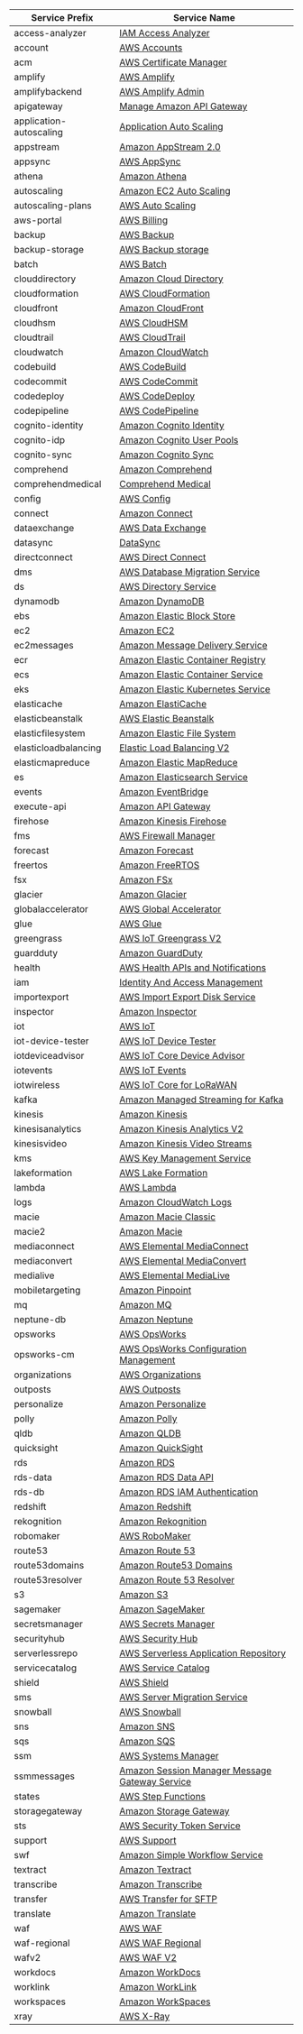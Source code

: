 | Service Prefix          | Service Name                                                                                                                                                             |
|-------------------------|--------------------------------------------------------------------------------------------------------------------------------------------------------------------------|
| access-analyzer         | [IAM Access Analyzer](https://docs.aws.amazon.com/service-authorization/latest/reference/list_iamaccessanalyzer.html)                                                    |
| account                 | [AWS Accounts](https://docs.aws.amazon.com/service-authorization/latest/reference/list_awsaccounts.html)                                                                 |
| acm                     | [AWS Certificate Manager](https://docs.aws.amazon.com/service-authorization/latest/reference/list_awscertificatemanager.html)                                            |
| amplify                 | [AWS Amplify](https://docs.aws.amazon.com/service-authorization/latest/reference/list_awsamplify.html)                                                                   |
| amplifybackend          | [AWS Amplify Admin](https://docs.aws.amazon.com/service-authorization/latest/reference/list_awsamplifyadmin.html)                                                        |
| apigateway              | [Manage Amazon API Gateway](https://docs.aws.amazon.com/service-authorization/latest/reference/list_manageamazonapigateway.html)                                         |
| application-autoscaling | [Application Auto Scaling](https://docs.aws.amazon.com/service-authorization/latest/reference/list_applicationautoscaling.html)                                          |
| appstream               | [Amazon AppStream 2.0](https://docs.aws.amazon.com/service-authorization/latest/reference/list_amazonappstream2.0.html)                                                  |
| appsync                 | [AWS AppSync](https://docs.aws.amazon.com/service-authorization/latest/reference/list_awsappsync.html)                                                                   |
| athena                  | [Amazon Athena](https://docs.aws.amazon.com/service-authorization/latest/reference/list_amazonathena.html)                                                               |
| autoscaling             | [Amazon EC2 Auto Scaling](https://docs.aws.amazon.com/service-authorization/latest/reference/list_amazonec2autoscaling.html)                                             |
| autoscaling-plans       | [AWS Auto Scaling](https://docs.aws.amazon.com/service-authorization/latest/reference/list_awsautoscaling.html)                                                          |
| aws-portal              | [AWS Billing](https://docs.aws.amazon.com/service-authorization/latest/reference/list_awsbilling.html)                                                                   |
| backup                  | [AWS Backup](https://docs.aws.amazon.com/service-authorization/latest/reference/list_awsbackup.html)                                                                     |
| backup-storage          | [AWS Backup storage](https://docs.aws.amazon.com/service-authorization/latest/reference/list_awsbackupstorage.html)                                                      |
| batch                   | [AWS Batch](https://docs.aws.amazon.com/service-authorization/latest/reference/list_awsbatch.html)                                                                       |
| clouddirectory          | [Amazon Cloud Directory](https://docs.aws.amazon.com/service-authorization/latest/reference/list_amazonclouddirectory.html)                                              |
| cloudformation          | [AWS CloudFormation](https://docs.aws.amazon.com/service-authorization/latest/reference/list_awscloudformation.html)                                                     |
| cloudfront              | [Amazon CloudFront](https://docs.aws.amazon.com/service-authorization/latest/reference/list_amazoncloudfront.html)                                                       |
| cloudhsm                | [AWS CloudHSM](https://docs.aws.amazon.com/service-authorization/latest/reference/list_awscloudhsm.html)                                                                 |
| cloudtrail              | [AWS CloudTrail](https://docs.aws.amazon.com/service-authorization/latest/reference/list_awscloudtrail.html)                                                             |
| cloudwatch              | [Amazon CloudWatch](https://docs.aws.amazon.com/service-authorization/latest/reference/list_amazoncloudwatch.html)                                                       |
| codebuild               | [AWS CodeBuild](https://docs.aws.amazon.com/service-authorization/latest/reference/list_awscodebuild.html)                                                               |
| codecommit              | [AWS CodeCommit](https://docs.aws.amazon.com/service-authorization/latest/reference/list_awscodecommit.html)                                                             |
| codedeploy              | [AWS CodeDeploy](https://docs.aws.amazon.com/service-authorization/latest/reference/list_awscodedeploy.html)                                                             |
| codepipeline            | [AWS CodePipeline](https://docs.aws.amazon.com/service-authorization/latest/reference/list_awscodepipeline.html)                                                         |
| cognito-identity        | [Amazon Cognito Identity](https://docs.aws.amazon.com/service-authorization/latest/reference/list_amazoncognitoidentity.html)                                            |
| cognito-idp             | [Amazon Cognito User Pools](https://docs.aws.amazon.com/service-authorization/latest/reference/list_amazoncognitouserpools.html)                                         |
| cognito-sync            | [Amazon Cognito Sync](https://docs.aws.amazon.com/service-authorization/latest/reference/list_amazoncognitosync.html)                                                    |
| comprehend              | [Amazon Comprehend](https://docs.aws.amazon.com/service-authorization/latest/reference/list_amazoncomprehend.html)                                                       |
| comprehendmedical       | [Comprehend Medical](https://docs.aws.amazon.com/service-authorization/latest/reference/list_comprehendmedical.html)                                                     |
| config                  | [AWS Config](https://docs.aws.amazon.com/service-authorization/latest/reference/list_awsconfig.html)                                                                     |
| connect                 | [Amazon Connect](https://docs.aws.amazon.com/service-authorization/latest/reference/list_amazonconnect.html)                                                             |
| dataexchange            | [AWS Data Exchange](https://docs.aws.amazon.com/service-authorization/latest/reference/list_awsdataexchange.html)                                                        |
| datasync                | [DataSync](https://docs.aws.amazon.com/service-authorization/latest/reference/list_datasync.html)                                                                        |
| directconnect           | [AWS Direct Connect](https://docs.aws.amazon.com/service-authorization/latest/reference/list_awsdirectconnect.html)                                                      |
| dms                     | [AWS Database Migration Service](https://docs.aws.amazon.com/service-authorization/latest/reference/list_awsdatabasemigrationservice.html)                               |
| ds                      | [AWS Directory Service](https://docs.aws.amazon.com/service-authorization/latest/reference/list_awsdirectoryservice.html)                                                |
| dynamodb                | [Amazon DynamoDB](https://docs.aws.amazon.com/service-authorization/latest/reference/list_amazondynamodb.html)                                                           |
| ebs                     | [Amazon Elastic Block Store](https://docs.aws.amazon.com/service-authorization/latest/reference/list_amazonelasticblockstore.html)                                       |
| ec2                     | [Amazon EC2](https://docs.aws.amazon.com/service-authorization/latest/reference/list_amazonec2.html)                                                                     |
| ec2messages             | [Amazon Message Delivery Service](https://docs.aws.amazon.com/service-authorization/latest/reference/list_amazonmessagedeliveryservice.html)                             |
| ecr                     | [Amazon Elastic Container Registry](https://docs.aws.amazon.com/service-authorization/latest/reference/list_amazonelasticcontainerregistry.html)                         |
| ecs                     | [Amazon Elastic Container Service](https://docs.aws.amazon.com/service-authorization/latest/reference/list_amazonelasticcontainerservice.html)                           |
| eks                     | [Amazon Elastic Kubernetes Service](https://docs.aws.amazon.com/service-authorization/latest/reference/list_amazonelastickubernetesservice.html)                         |
| elasticache             | [Amazon ElastiCache](https://docs.aws.amazon.com/service-authorization/latest/reference/list_amazonelasticache.html)                                                     |
| elasticbeanstalk        | [AWS Elastic Beanstalk](https://docs.aws.amazon.com/service-authorization/latest/reference/list_awselasticbeanstalk.html)                                                |
| elasticfilesystem       | [Amazon Elastic File System](https://docs.aws.amazon.com/service-authorization/latest/reference/list_amazonelasticfilesystem.html)                                       |
| elasticloadbalancing    | [Elastic Load Balancing V2](https://docs.aws.amazon.com/service-authorization/latest/reference/list_elasticloadbalancingv2.html)                                         |
| elasticmapreduce        | [Amazon Elastic MapReduce](https://docs.aws.amazon.com/service-authorization/latest/reference/list_amazonelasticmapreduce.html)                                          |
| es                      | [Amazon Elasticsearch Service](https://docs.aws.amazon.com/service-authorization/latest/reference/list_amazonelasticsearchservice.html)                                  |
| events                  | [Amazon EventBridge](https://docs.aws.amazon.com/service-authorization/latest/reference/list_amazoneventbridge.html)                                                     |
| execute-api             | [Amazon API Gateway](https://docs.aws.amazon.com/service-authorization/latest/reference/list_amazonapigateway.html)                                                      |
| firehose                | [Amazon Kinesis Firehose](https://docs.aws.amazon.com/service-authorization/latest/reference/list_amazonkinesisfirehose.html)                                            |
| fms                     | [AWS Firewall Manager](https://docs.aws.amazon.com/service-authorization/latest/reference/list_awsfirewallmanager.html)                                                  |
| forecast                | [Amazon Forecast](https://docs.aws.amazon.com/service-authorization/latest/reference/list_amazonforecast.html)                                                           |
| freertos                | [Amazon FreeRTOS](https://docs.aws.amazon.com/service-authorization/latest/reference/list_amazonfreertos.html)                                                           |
| fsx                     | [Amazon FSx](https://docs.aws.amazon.com/service-authorization/latest/reference/list_amazonfsx.html)                                                                     |
| glacier                 | [Amazon Glacier](https://docs.aws.amazon.com/service-authorization/latest/reference/list_amazonglacier.html)                                                             |
| globalaccelerator       | [AWS Global Accelerator](https://docs.aws.amazon.com/service-authorization/latest/reference/list_awsglobalaccelerator.html)                                              |
| glue                    | [AWS Glue](https://docs.aws.amazon.com/service-authorization/latest/reference/list_awsglue.html)                                                                         |
| greengrass              | [AWS IoT Greengrass V2](https://docs.aws.amazon.com/service-authorization/latest/reference/list_awsiotgreengrassv2.html)                                                 |
| guardduty               | [Amazon GuardDuty](https://docs.aws.amazon.com/service-authorization/latest/reference/list_amazonguardduty.html)                                                         |
| health                  | [AWS Health APIs and Notifications](https://docs.aws.amazon.com/service-authorization/latest/reference/list_awshealthapisandnotifications.html)                          |
| iam                     | [Identity And Access Management](https://docs.aws.amazon.com/service-authorization/latest/reference/list_identityandaccessmanagement.html)                               |
| importexport            | [AWS Import Export Disk Service](https://docs.aws.amazon.com/service-authorization/latest/reference/list_awsimportexportdiskservice.html)                                |
| inspector               | [Amazon Inspector](https://docs.aws.amazon.com/service-authorization/latest/reference/list_amazoninspector.html)                                                         |
| iot                     | [AWS IoT](https://docs.aws.amazon.com/service-authorization/latest/reference/list_awsiot.html)                                                                           |
| iot-device-tester       | [AWS IoT Device Tester](https://docs.aws.amazon.com/service-authorization/latest/reference/list_awsiotdevicetester.html)                                                 |
| iotdeviceadvisor        | [AWS IoT Core Device Advisor](https://docs.aws.amazon.com/service-authorization/latest/reference/list_awsiotcoredeviceadvisor.html)                                      |
| iotevents               | [AWS IoT Events](https://docs.aws.amazon.com/service-authorization/latest/reference/list_awsiotevents.html)                                                              |
| iotwireless             | [AWS IoT Core for LoRaWAN](https://docs.aws.amazon.com/service-authorization/latest/reference/list_awsiotcoreforlorawan.html)                                            |
| kafka                   | [Amazon Managed Streaming for Kafka](https://docs.aws.amazon.com/service-authorization/latest/reference/list_amazonmanagedstreamingforkafka.html)                        |
| kinesis                 | [Amazon Kinesis](https://docs.aws.amazon.com/service-authorization/latest/reference/list_amazonkinesis.html)                                                             |
| kinesisanalytics        | [Amazon Kinesis Analytics V2](https://docs.aws.amazon.com/service-authorization/latest/reference/list_amazonkinesisanalyticsv2.html)                                     |
| kinesisvideo            | [Amazon Kinesis Video Streams](https://docs.aws.amazon.com/service-authorization/latest/reference/list_amazonkinesisvideostreams.html)                                   |
| kms                     | [AWS Key Management Service](https://docs.aws.amazon.com/service-authorization/latest/reference/list_awskeymanagementservice.html)                                       |
| lakeformation           | [AWS Lake Formation](https://docs.aws.amazon.com/service-authorization/latest/reference/list_awslakeformation.html)                                                      |
| lambda                  | [AWS Lambda](https://docs.aws.amazon.com/service-authorization/latest/reference/list_awslambda.html)                                                                     |
| logs                    | [Amazon CloudWatch Logs](https://docs.aws.amazon.com/service-authorization/latest/reference/list_amazoncloudwatchlogs.html)                                              |
| macie                   | [Amazon Macie Classic](https://docs.aws.amazon.com/service-authorization/latest/reference/list_amazonmacieclassic.html)                                                  |
| macie2                  | [Amazon Macie](https://docs.aws.amazon.com/service-authorization/latest/reference/list_amazonmacie.html)                                                                 |
| mediaconnect            | [AWS Elemental MediaConnect](https://docs.aws.amazon.com/service-authorization/latest/reference/list_awselementalmediaconnect.html)                                      |
| mediaconvert            | [AWS Elemental MediaConvert](https://docs.aws.amazon.com/service-authorization/latest/reference/list_awselementalmediaconvert.html)                                      |
| medialive               | [AWS Elemental MediaLive](https://docs.aws.amazon.com/service-authorization/latest/reference/list_awselementalmedialive.html)                                            |
| mobiletargeting         | [Amazon Pinpoint](https://docs.aws.amazon.com/service-authorization/latest/reference/list_amazonpinpoint.html)                                                           |
| mq                      | [Amazon MQ](https://docs.aws.amazon.com/service-authorization/latest/reference/list_amazonmq.html)                                                                       |
| neptune-db              | [Amazon Neptune](https://docs.aws.amazon.com/service-authorization/latest/reference/list_amazonneptune.html)                                                             |
| opsworks                | [AWS OpsWorks](https://docs.aws.amazon.com/service-authorization/latest/reference/list_awsopsworks.html)                                                                 |
| opsworks-cm             | [AWS OpsWorks Configuration Management](https://docs.aws.amazon.com/service-authorization/latest/reference/list_awsopsworksconfigurationmanagement.html)                 |
| organizations           | [AWS Organizations](https://docs.aws.amazon.com/service-authorization/latest/reference/list_awsorganizations.html)                                                       |
| outposts                | [AWS Outposts](https://docs.aws.amazon.com/service-authorization/latest/reference/list_awsoutposts.html)                                                                 |
| personalize             | [Amazon Personalize](https://docs.aws.amazon.com/service-authorization/latest/reference/list_amazonpersonalize.html)                                                     |
| polly                   | [Amazon Polly](https://docs.aws.amazon.com/service-authorization/latest/reference/list_amazonpolly.html)                                                                 |
| qldb                    | [Amazon QLDB](https://docs.aws.amazon.com/service-authorization/latest/reference/list_amazonqldb.html)                                                                   |
| quicksight              | [Amazon QuickSight](https://docs.aws.amazon.com/service-authorization/latest/reference/list_amazonquicksight.html)                                                       |
| rds                     | [Amazon RDS](https://docs.aws.amazon.com/service-authorization/latest/reference/list_amazonrds.html)                                                                     |
| rds-data                | [Amazon RDS Data API](https://docs.aws.amazon.com/service-authorization/latest/reference/list_amazonrdsdataapi.html)                                                     |
| rds-db                  | [Amazon RDS IAM Authentication](https://docs.aws.amazon.com/service-authorization/latest/reference/list_amazonrdsiamauthentication.html)                                 |
| redshift                | [Amazon Redshift](https://docs.aws.amazon.com/service-authorization/latest/reference/list_amazonredshift.html)                                                           |
| rekognition             | [Amazon Rekognition](https://docs.aws.amazon.com/service-authorization/latest/reference/list_amazonrekognition.html)                                                     |
| robomaker               | [AWS RoboMaker](https://docs.aws.amazon.com/service-authorization/latest/reference/list_awsrobomaker.html)                                                               |
| route53                 | [Amazon Route 53](https://docs.aws.amazon.com/service-authorization/latest/reference/list_amazonroute53.html)                                                            |
| route53domains          | [Amazon Route53 Domains](https://docs.aws.amazon.com/service-authorization/latest/reference/list_amazonroute53domains.html)                                              |
| route53resolver         | [Amazon Route 53 Resolver](https://docs.aws.amazon.com/service-authorization/latest/reference/list_amazonroute53resolver.html)                                           |
| s3                      | [Amazon S3](https://docs.aws.amazon.com/service-authorization/latest/reference/list_amazons3.html)                                                                       |
| sagemaker               | [Amazon SageMaker](https://docs.aws.amazon.com/service-authorization/latest/reference/list_amazonsagemaker.html)                                                         |
| secretsmanager          | [AWS Secrets Manager](https://docs.aws.amazon.com/service-authorization/latest/reference/list_awssecretsmanager.html)                                                    |
| securityhub             | [AWS Security Hub](https://docs.aws.amazon.com/service-authorization/latest/reference/list_awssecurityhub.html)                                                          |
| serverlessrepo          | [AWS Serverless Application Repository](https://docs.aws.amazon.com/service-authorization/latest/reference/list_awsserverlessapplicationrepository.html)                 |
| servicecatalog          | [AWS Service Catalog](https://docs.aws.amazon.com/service-authorization/latest/reference/list_awsservicecatalog.html)                                                    |
| shield                  | [AWS Shield](https://docs.aws.amazon.com/service-authorization/latest/reference/list_awsshield.html)                                                                     |
| sms                     | [AWS Server Migration Service](https://docs.aws.amazon.com/service-authorization/latest/reference/list_awsservermigrationservice.html)                                   |
| snowball                | [AWS Snowball](https://docs.aws.amazon.com/service-authorization/latest/reference/list_awssnowball.html)                                                                 |
| sns                     | [Amazon SNS](https://docs.aws.amazon.com/service-authorization/latest/reference/list_amazonsns.html)                                                                     |
| sqs                     | [Amazon SQS](https://docs.aws.amazon.com/service-authorization/latest/reference/list_amazonsqs.html)                                                                     |
| ssm                     | [AWS Systems Manager](https://docs.aws.amazon.com/service-authorization/latest/reference/list_awssystemsmanager.html)                                                    |
| ssmmessages             | [Amazon Session Manager Message Gateway Service](https://docs.aws.amazon.com/service-authorization/latest/reference/list_amazonsessionmanagermessagegatewayservice.html) |
| states                  | [AWS Step Functions](https://docs.aws.amazon.com/service-authorization/latest/reference/list_awsstepfunctions.html)                                                      |
| storagegateway          | [Amazon Storage Gateway](https://docs.aws.amazon.com/service-authorization/latest/reference/list_amazonstoragegateway.html)                                              |
| sts                     | [AWS Security Token Service](https://docs.aws.amazon.com/service-authorization/latest/reference/list_awssecuritytokenservice.html)                                       |
| support                 | [AWS Support](https://docs.aws.amazon.com/service-authorization/latest/reference/list_awssupport.html)                                                                   |
| swf                     | [Amazon Simple Workflow Service](https://docs.aws.amazon.com/service-authorization/latest/reference/list_amazonsimpleworkflowservice.html)                               |
| textract                | [Amazon Textract](https://docs.aws.amazon.com/service-authorization/latest/reference/list_amazontextract.html)                                                           |
| transcribe              | [Amazon Transcribe](https://docs.aws.amazon.com/service-authorization/latest/reference/list_amazontranscribe.html)                                                       |
| transfer                | [AWS Transfer for SFTP](https://docs.aws.amazon.com/service-authorization/latest/reference/list_awstransferforsftp.html)                                                 |
| translate               | [Amazon Translate](https://docs.aws.amazon.com/service-authorization/latest/reference/list_amazontranslate.html)                                                         |
| waf                     | [AWS WAF](https://docs.aws.amazon.com/service-authorization/latest/reference/list_awswaf.html)                                                                           |
| waf-regional            | [AWS WAF Regional](https://docs.aws.amazon.com/service-authorization/latest/reference/list_awswafregional.html)                                                          |
| wafv2                   | [AWS WAF V2](https://docs.aws.amazon.com/service-authorization/latest/reference/list_awswafv2.html)                                                                      |
| workdocs                | [Amazon WorkDocs](https://docs.aws.amazon.com/service-authorization/latest/reference/list_amazonworkdocs.html)                                                           |
| worklink                | [Amazon WorkLink](https://docs.aws.amazon.com/service-authorization/latest/reference/list_amazonworklink.html)                                                           |
| workspaces              | [Amazon WorkSpaces](https://docs.aws.amazon.com/service-authorization/latest/reference/list_amazonworkspaces.html)                                                       |
| xray                    | [AWS X-Ray](https://docs.aws.amazon.com/service-authorization/latest/reference/list_awsx-ray.html)                                                                       |
